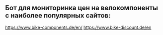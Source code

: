 ## Бот для мониторинка цен на велокомпоненты с наиболее популярных сайтов:
https://www.bike-components.de/en/
https://www.bike-discount.de/en









